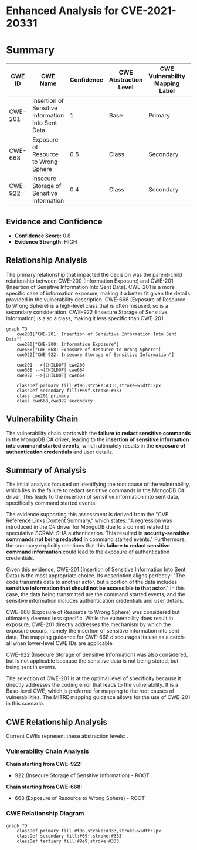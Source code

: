 # Enhanced Analysis for CVE-2021-20331

# Summary
| CWE ID | CWE Name | Confidence | CWE Abstraction Level | CWE Vulnerability Mapping Label | CWE-Vulnerability Mapping Notes |
|---|---|---|---|---|---|
| CWE-201 | Insertion of Sensitive Information Into Sent Data | 1 | Base | Primary | Allowed |
| CWE-668 | Exposure of Resource to Wrong Sphere | 0.5 | Class | Secondary | Discouraged |
| CWE-922 | Insecure Storage of Sensitive Information | 0.4 | Class | Secondary | Allowed-with-Review |

## Evidence and Confidence

*   **Confidence Score:** 0.8
*   **Evidence Strength:** HIGH

## Relationship Analysis
The primary relationship that impacted the decision was the parent-child relationship between CWE-200 (Information Exposure) and CWE-201 (Insertion of Sensitive Information Into Sent Data). CWE-201 is a more specific case of information exposure, making it a better fit given the details provided in the vulnerability description.
CWE-668 (Exposure of Resource to Wrong Sphere) is a high-level class that is often misused, so is a secondary consideration.
CWE-922 (Insecure Storage of Sensitive Information) is also a class, making it less specific than CWE-201.

```mermaid
graph TD
    cwe201["CWE-201: Insertion of Sensitive Information Into Sent Data"]
    cwe200["CWE-200: Information Exposure"]
    cwe668["CWE-668: Exposure of Resource to Wrong Sphere"]
    cwe922["CWE-922: Insecure Storage of Sensitive Information"]

    cwe201 -->|CHILDOF| cwe200
    cwe668 -->|CHILDOF| cwe664
    cwe922 -->|CHILDOF| cwe664

    classDef primary fill:#f96,stroke:#333,stroke-width:2px
    classDef secondary fill:#69f,stroke:#333
    class cwe201 primary
    class cwe668,cwe922 secondary
```

## Vulnerability Chain
The vulnerability chain starts with the **failure to redact sensitive commands** in the MongoDB C# driver, leading to the **insertion of sensitive information into command started events**, which ultimately results in the **exposure of authentication credentials** and user details.

## Summary of Analysis
The initial analysis focused on identifying the root cause of the vulnerability, which lies in the failure to redact sensitive commands in the MongoDB C# driver. This leads to the insertion of sensitive information into sent data, specifically command started events.

The evidence supporting this assessment is derived from the "CVE Reference Links Content Summary," which states: "A regression was introduced in the C# driver for MongoDB due to a commit related to speculative SCRAM-SHA authentication. This resulted in **security-sensitive commands not being redacted** in command started events." Furthermore, the summary explicitly mentions that this **failure to redact sensitive command information** could lead to the exposure of authentication credentials.

Given this evidence, CWE-201 (Insertion of Sensitive Information Into Sent Data) is the most appropriate choice. Its description aligns perfectly: "The code transmits data to another actor, but a portion of the data includes **sensitive information that should not be accessible to that actor**." In this case, the data being transmitted are the command started events, and the sensitive information includes authentication credentials and user details.

CWE-668 (Exposure of Resource to Wrong Sphere) was considered but ultimately deemed less specific. While the vulnerability does result in exposure, CWE-201 directly addresses the mechanism by which the exposure occurs, namely the insertion of sensitive information into sent data. The mapping guidance for CWE-668 discourages its use as a catch-all when lower-level CWE IDs are applicable.

CWE-922 (Insecure Storage of Sensitive Information) was also considered, but is not applicable because the sensitive data is not being stored, but being sent in events.

The selection of CWE-201 is at the optimal level of specificity because it directly addresses the coding error that leads to the vulnerability. It is a Base-level CWE, which is preferred for mapping to the root causes of vulnerabilities. The MITRE mapping guidance allows for the use of CWE-201 in this scenario.


## CWE Relationship Analysis

Current CWEs represent these abstraction levels: .


### Vulnerability Chain Analysis

**Chain starting from CWE-922:**
- 922 (Insecure Storage of Sensitive Information) - ROOT


**Chain starting from CWE-668:**
- 668 (Exposure of Resource to Wrong Sphere) - ROOT



### CWE Relationship Diagram

```mermaid
graph TD
    classDef primary fill:#f96,stroke:#333,stroke-width:2px
    classDef secondary fill:#69f,stroke:#333
    classDef tertiary fill:#9e9,stroke:#333
```
